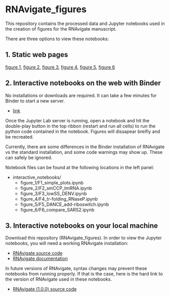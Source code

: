 # RNAvigate_figures

This repository contains the processed data and Jupyter notebooks used in the
creation of figures for the RNAvigate manuscript.

There are three options to view these notebooks:

## 1. Static web pages

[figure 1](https://htmlpreview.github.io/?https://github.com/Weeks-UNC/RNAvigate_figures/blob/main/static_notebooks/F1_simple_plots.html),
[figure 2](https://htmlpreview.github.io/?https://github.com/Weeks-UNC/RNAvigate_figures/blob/main/static_notebooks/F2_smCCP_tmRNA.html),
[figure 3](https://htmlpreview.github.io/?https://github.com/Weeks-UNC/RNAvigate_figures/blob/main/static_notebooks/F3_lowSS_DENV.html),
[figure 4](https://htmlpreview.github.io/?https://github.com/Weeks-UNC/RNAvigate_figures/blob/main/static_notebooks/F4_tr-folding_RNaseP.html),
[figure 5](https://htmlpreview.github.io/?https://github.com/Weeks-UNC/RNAvigate_figures/blob/main/static_notebooks/F5_DANCE_add-riboswitch.html),
[figure 6](https://htmlpreview.github.io/?https://github.com/Weeks-UNC/RNAvigate_figures/blob/main/static_notebooks/F6_compare_SARS2.html)

## 2. Interactive notebooks on the web with Binder

No installations or downloads are required. It can take a few minutes for
Binder to start a new server.

- [link](https://mybinder.org/v2/gh/Weeks-UNC/RNAvigate_figures/HEAD)

Once the Jupyter Lab server is running, open a notebook and hit the double-play
button in the top ribbon (restart and run all cells) to run the python code
contained in the notebook. Figures will dissapear breifly and be recreated.

Currently, there are some differences in the Binder installation of RNAvigate
vs the standard installation, and some code warnings may show up. These can
safely be ignored.

Notebook files can be found at the following locations in the left panel:

- interactive_notebooks/
  - figure_1/F1_simple_plots.ipynb
  - figure_2/F2_smCCP_tmRNA.ipynb
  - figure_3/F3_lowSS_DENV.ipynb
  - figure_4/F4_tr-folding_RNaseP.ipynb
  - figure_5/F5_DANCE_add-riboswitch.ipynb
  - figure_6/F6_compare_SARS2.ipynb


## 3. Interactive notebooks on your local machine

Download this repository (RNAvigate_figures). In order to view the Jupyter
notebooks, you will need a working RNAvigate installation:

  - [RNAvigate source code](https://github.com/Weeks-UNC/RNAvigate)
  - [RNAvigate documentation](https://rnavigate.readthedocs.io)

In future versions of RNAvigate, syntax changes may prevent these notebooks from
running properly. If that is the case, here is the hard link to the version of
RNAvigate used in these notebooks.

  - [RNAvigate (1.0.0) source code](https://github.com/Weeks-UNC/RNAvigate/tree/f9fa87c25d7232d8dc81b2efee8cd2e9686a7818)
